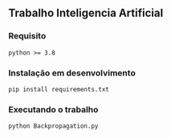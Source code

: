 Trabalho Inteligencia Artificial
---

### Requisito

    python >= 3.8

### Instalação em desenvolvimento

    pip install requirements.txt

### Executando o trabalho

    python Backpropagation.py
